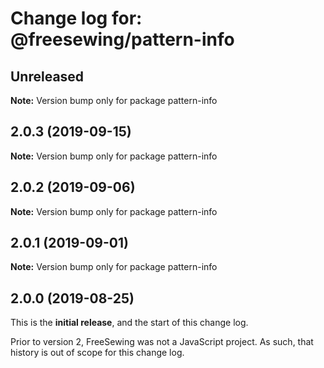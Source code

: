 # Change log for: @freesewing/pattern-info


## Unreleased

**Note:** Version bump only for package pattern-info


## 2.0.3 (2019-09-15)

**Note:** Version bump only for package pattern-info


## 2.0.2 (2019-09-06)

**Note:** Version bump only for package pattern-info


## 2.0.1 (2019-09-01)

**Note:** Version bump only for package pattern-info




## 2.0.0 (2019-08-25)

This is the **initial release**, and the start of this change log.

Prior to version 2, FreeSewing was not a JavaScript project.
As such, that history is out of scope for this change log.
